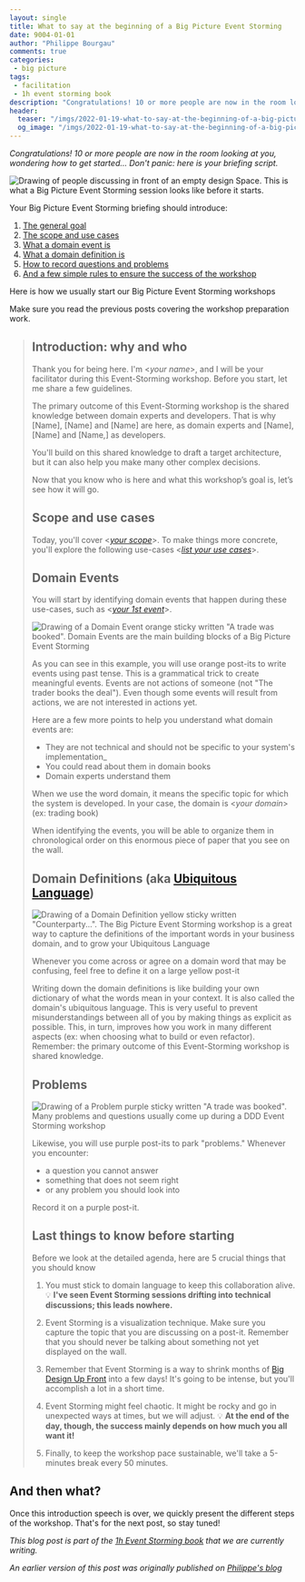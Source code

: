 ```yaml
---
layout: single
title: What to say at the beginning of a Big Picture Event Storming
date: 9004-01-01
author: "Philippe Bourgau"
comments: true
categories:
 - big picture
tags:
 - facilitation
 - 1h event storming book
description: "Congratulations! 10 or more people are now in the room looking at you, wondering how to get started… Don't panic: here is your briefing script to quickly introduce the Big Picture Event Storming to everyone and a few general best practices to make the workshop a success."
header:
  teaser: "/imgs/2022-01-19-what-to-say-at-the-beginning-of-a-big-picture-event-storming-workshop/event-storming-beginning-teaser.jpeg"
  og_image: "/imgs/2022-01-19-what-to-say-at-the-beginning-of-a-big-picture-event-storming-workshop/event-storming-beginning-og.jpeg"
---
```

_Congratulations! 10 or more people are now in the room looking at you, wondering how to get started… Don&#39;t panic: here is your briefing script._

![Drawing of people discussing in front of an empty design Space. This is what a Big Picture Event Storming session looks like before it starts.]({{site.url}}{{site.baseurl}}/imgs/2022-01-19-what-to-say-at-the-beginning-of-a-big-picture-event-storming-workshop/event-storming-beginning.jpeg)

Your Big Picture Event Storming briefing should introduce:

1. [The general goal](#introduction-why-and-who)
2. [The scope and use cases](#scope-and-use-cases)
3. [What a domain event is](#domain-events)
4. [What a domain definition is](#domain-definitions-aka-ubiquitous-language)
5. [How to record questions and problems](#problems)
6. [And a few simple rules to ensure the success of the workshop](#last-things-to-know-before-starting)

Here is how we usually start our Big Picture Event Storming workshops

Make sure you read the previous posts covering the workshop preparation work.

> ## Introduction: why and who
>
> Thank you for being here. I&#39;m \<_your name_\>, and I will be your facilitator during this Event-Storming workshop. Before you start, let me share a few guidelines.
>
> The primary outcome of this Event-Storming workshop is the shared knowledge between domain experts and developers. That is why [Name], [Name] and [Name] are here, as domain experts and [Name], [Name] and [Name,] as developers.
> 
> You&#39;ll build on this shared knowledge to draft a target architecture, but it can also help you make many other complex decisions.
> 
> Now that you know who is here and what this workshop’s goal is, let’s see how it will go.
> 
> ## Scope and use cases
>
> Today, you&#39;ll cover <[_your scope_]({{site.url}}{{site.baseurl}}/foundations/how-to-prepare-a-ddd-big-picture-event-storming-workshop/)>. To make things more concrete, you&#39;ll explore the following use-cases <[_list your use cases_]({{site.url}}{{site.baseurl}}/foundations/how-to-prepare-a-ddd-big-picture-event-storming-workshop/)>.
>
> ##  Domain Events
>
> You will start by identifying domain events that happen during these use-cases, such as <[_your 1st event_]({{site.url}}{{site.baseurl}}/foundations/how-to-prepare-a-ddd-big-picture-event-storming-workshop/)>.
> 
> ![Drawing of a Domain Event orange sticky written "A trade was booked". Domain Events are the main building blocks of a Big Picture Event Storming]({{site.url}}{{site.baseurl}}/imgs/2022-01-19-what-to-say-at-the-beginning-of-a-big-picture-event-storming-workshop/domain-event.png)
> 
> As you can see in this example, you will use orange post-its to write events using past tense. This is a grammatical trick to create meaningful events. Events are not actions of someone (not &quot;The trader books the deal&quot;). Even though some events will result from actions, we are not interested in actions yet.
> 
> Here are a few more points to help you understand what domain events are:
> 
> * They are not technical and should not be specific to your system&#39;s implementation_
> * You could read about them in domain books
> * Domain experts understand them
> 
> When we use the word domain, it means the specific topic for which the system is developed. In your case, the domain is \<_your domain_\> (ex: trading book)
>
> When identifying the events, you will be able to organize them in chronological order on this enormous piece of paper that you see on the wall.
> 
> ## Domain Definitions (aka [Ubiquitous Language](https://martinfowler.com/bliki/UbiquitousLanguage.html))
> 
> ![Drawing of a Domain Definition yellow sticky written "Counterparty...". The Big Picture Event Storming workshop is a great way to capture the definitions of the important words in your business domain, and to grow your Ubiquitous Language]({{site.url}}{{site.baseurl}}/imgs/2022-01-19-what-to-say-at-the-beginning-of-a-big-picture-event-storming-workshop/domain-definition.png)
> 
> Whenever you come across or agree on a domain word that may be confusing, feel free to define it on a large yellow post-it
> 
> Writing down the domain definitions is like building your own dictionary of what the words mean in your context. It is also called the domain's ubiquitous language. This is very useful to prevent misunderstandings between all of you by making things as explicit as possible. This, in turn, improves how you work in many different aspects (ex: when choosing what to build or even refactor). Remember: the primary outcome of this Event-Storming workshop is shared knowledge.
> 
> ## Problems
> 
> ![Drawing of a Problem purple sticky written "A trade was booked". Many problems and questions usually come up during a DDD Event Storming workshop]({{site.url}}{{site.baseurl}}/imgs/2022-01-19-what-to-say-at-the-beginning-of-a-big-picture-event-storming-workshop/problem.png)
> 
> Likewise, you will use purple post-its to park &quot;problems.&quot; Whenever you encounter:
>
> * a question you cannot answer
> * something that does not seem right
> * or any problem you should look into
>
> Record it on a purple post-it.
> 
> ## Last things to know before starting
> 
>  Before we look at the detailed agenda, here are 5 crucial things that you should know
>
> 1. You must stick to domain language to keep this collaboration alive. 💡 **I&#39;ve seen Event Storming sessions drifting into technical discussions; this leads nowhere.**
> 
> 2. Event Storming is a visualization technique. Make sure you capture the topic that you are discussing on a post-it. Remember that you should never be talking about something not yet displayed on the wall.
> 
> 3. Remember that Event Storming is a way to shrink months of [Big Design Up Front](https://en.wikipedia.org/wiki/Big_Design_Up_Front) into a few days! It&#39;s going to be intense, but you&#39;ll accomplish a lot in a short time.
> 
> 4. Event Storming might feel chaotic. It might be rocky and go in unexpected ways at times, but we will adjust. 💡 **At the end of the day, though, the success mainly depends on how much you all want it!**
> 
> 5. Finally, to keep the workshop pace sustainable, we&#39;ll take a 5-minutes break every 50 minutes.

## And then what?

Once this introduction speech is over, we quickly present the different steps of the workshop. That&#39;s for the next post, so stay tuned!

_This blog post is part of the [1h Event Storming book]({{site.url}}{{site.baseurl}}/1h-event-storming-book/) that we are currently writing._

_An earlier version of this post was originally published on [Philippe's blog](https://philippe.bourgau.net/detailed-agenda-of-a-ddd-big-picture-event-storming-part-1/)_
